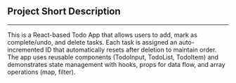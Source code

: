 ## Project Short Description
---
This is a React-based Todo App that allows users to add, mark as complete/undo, and delete tasks. Each task is assigned an auto-incremented ID that automatically resets after deletion to maintain order. The app uses reusable components (TodoInput, TodoList, TodoItem) and demonstrates state management with hooks, props for data flow, and array operations (map, filter). 